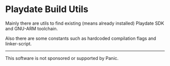 # Playdate Build Utils

Mainly there are utils to find existing (means already installed) Playdate SDK and GNU-ARM toolchain.

Also there are some constants such as hardcoded compilation flags and linker-script.





- - -

This software is not sponsored or supported by Panic.
